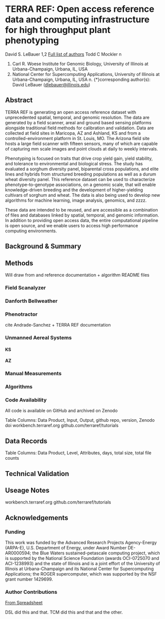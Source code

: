 # TERRA REF: Open access reference data and computing infrastructure for high throughput plant phenotyping

<!-- note: 
   see templates and related docs in https://drive.google.com/drive/u/0/folders/0By_PDCcY5g2JVkEzWHJUaXZWSW8
   author instructions https://www.nature.com/sdata/publish/submission-guidelines
-->

David S. LeBauer 1,2 
[Full list of authors](https://docs.google.com/spreadsheets/d/1FnaeJZ1A6r1fa3UvhfczMLKh5CWaSMErBRw4vTKgPe8/edit#gid=1569331325)
Todd C Mockler n

1. Carl R. Woese Institute for Genomic Biology, University of Illinois at Urbana-Champaign, Urbana, IL, USA 
2. National Center for Supercomputing Applications, University of Illinois at Urbana-Champaign, Urbana, IL, USA 
n. 
{*}corresponding author(s): David LeBauer (dlebauer@illinois.edu)

## Abstract

TERRA REF is generating an open access reference dataset with unprecedented spatial, temporal, and genomic resolution. The data are generated by a field scanner, areal and ground based sensing platforms alongside traditional field methods for calibration and validation. Data are collected at field sites in Maricopa, AZ and Ashland, KS and from a controlled-environment platform in St. Louis, MO. The Arizona field site hosts a large field scanner with fifteen sensors, many of which are capable of capturing mm scale images and point clouds at daily to weekly intervals.

Phenotyping is focused on traits that drive crop yield gain, yield stability, and tolerance to environmental and biological stress. The study has evaluated a sorghum diversity panel, biparental cross populations, and elite lines and hybrids from structured breeding populations as well as a durum wheat diversity panel. This reference dataset can be used to characterize phenotype-to-genotype associations, on a genomic scale, that will enable knowledge-driven breeding and the development of higher-yielding cultivars of sorghum and wheat. The data is also being used to develop new algorithms for machine learning, image analysis, genomics, and zzzz. 

These data are intended to be reused, and are accessible as a combination of files and databases linked by spatial, temporal, and genomic information. In addition to providing open access data, the entire computational pipeline is open source, and we enable users to access high performance computing environments.

## Background & Summary

## Methods

Will draw from and reference documentation + algorithm README files

### Field Scanalyzer

### Danforth Bellweather

### Phenotractor

cite Andrade-Sanchez + TERRA REF documentation

### Unmanned Aereal Systems

#### KS

#### AZ

### Manual Measurements


### Algorithms

### Code Availability

All code is available on GitHub and archived on Zenodo

Table Columns: Data Product, Input, Output, github repo, version, Zenodo doi
workbench.terraref.org
github.com/terraref/tutorials

## Data Records

Table Columns: Data Product, Level, Attributes, days, total size, total file counts

## Technical Validation

## Useage Notes


workbench.terraref.org
github.com/terraref/tutorials

## Acknowledgements

### Funding

This work was funded by 
  the Advanced Research Projects Agency-Energy (ARPA-E), U.S. Department of Energy, under Award Number DE-AR0000594; 
  the Blue Waters sustained-petascale computing project, which is supported by the National Science Foundation (awards OCI-0725070 and ACI-1238993) and the state of Illinois and is a joint effort of the University of Illinois at Urbana-Champaign and its National Center for Supercomputing Applications;
  the ROGER supercomputer, which was supported by the NSF grant number 1429699.
  
### Author Contributions
 
[From Spreadsheet](https://docs.google.com/spreadsheets/d/1FnaeJZ1A6r1fa3UvhfczMLKh5CWaSMErBRw4vTKgPe8/edit#gid=1569331325)

DSL did this and that. 
TCM did this and that and the other. 

